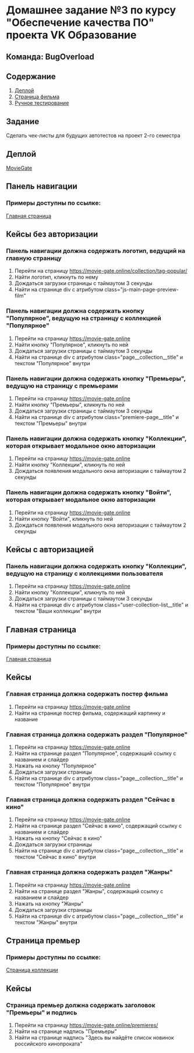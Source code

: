 # Домашнее задание №3 по курсу "Обеспечение качества ПО" проекта VK Образование
## Команда: **BugOverload**

## Содержание

1. [Деплой](#деплой)
2. [Страница фильма](#задание)
3. [Ручное тестирование](#ручное-тестирование)

## Задание
Сделать чек-листы для будущих автотестов на проект 2-го семестра

## Деплой
[MovieGate](https://movie-gate.online/)

## Панель навигации
### Примеры доступны по ссылке:
[Главная страница](https://movie-gate.online)

## Кейсы без авторизации

### Панель навигации должна содержать логотип, ведущий на главную страницу
1. Перейти на страницу https://movie-gate.online/collection/tag-popular/
2. Найти логотип, кликнуть по нему
3. Дождаться загрузки страницы с таймаутом 3 секунды
4. Найти на странице div с атрибутом class="js-main-page-preview-film"

### Панель навигации должна содержать кнопку "Популярное", ведущую на страницу с коллекцией "Популярное"
1. Перейти на страницу https://movie-gate.online
2. Найти кнопку "Популярное", кликнуть по ней
3. Дождаться загрузки страницы с таймаутом 3 секунды
4. Найти на странице div с атрибутом class="page__collection__title" и текстом "Популярное" внутри

### Панель навигации должна содержать кнопку "Премьеры", ведущую на страницу с премьерами
1. Перейти на страницу https://movie-gate.online
2. Найти кнопку "Премьеры", кликнуть по ней
3. Дождаться загрузки страницы с таймаутом 3 секунды
4. Найти на странице div с атрибутом class="premiere-page__title" и текстом "Премьеры" внутри

### Панель навигации должна содержать кнопку "Коллекции", которая открывает модальное окно авторизации
1. Перейти на страницу https://movie-gate.online
2. Найти кнопку "Коллекции", кликнуть по ней
3. Дождаться появления модального окна авторизации с таймаутом 2 секунды

### Панель навигации должна содержать кнопку "Войти", которая открывает модальное окно авторизации
1. Перейти на страницу https://movie-gate.online
2. Найти кнопку "Войти", кликнуть по ней
3. Дождаться появления модального окна авторизации с таймаутом 2 секунды

## Кейсы с авторизацией
### Панель навигации должна содержать кнопку "Коллекции", ведущую на страницу с коллекциями пользователя
1. Перейти на страницу https://movie-gate.online
2. Найти кнопку "Коллекции", кликнуть по ней
3. Дождаться загрузки страницы с таймаутом 3 секунды
4. Найти на странице div с атрибутом class="user-collection-list__title" и текстом "Ваши коллекции" внутри


## Главная страница
### Примеры доступны по ссылке:
[Главная страница](https://movie-gate.online)

## Кейсы

### Главная страница должна содержать постер фильма
1. Перейти на страницу https://movie-gate.online
2. Найти на странице постер фильма, содержащий картинку и название

### Главная страница должна содержать раздел "Популярное"
1. Перейти на страницу https://movie-gate.online
2. Найти на странице раздел "Популярное", содержащий ссылку с названием и слайдер
3. Нажать на кнопку "Популярное"
4. Дождаться загрузки страницы
5. Найти на странице div с атрибутом class="page__collection__title" и текстом "Популярное" внутри

### Главная страница должна содержать раздел "Сейчас в кино"
1. Перейти на страницу https://movie-gate.online
2. Найти на странице раздел "Сейчас в кино", содержащий ссылку с названием и слайдер
3. Нажать на кнопку "Сейчас в кино"
4. Дождаться загрузки страницы
5. Найти на странице div с атрибутом class="page__collection__title" и текстом "Сейчас в кино" внутри

### Главная страница должна содержать раздел "Жанры"
1. Перейти на страницу https://movie-gate.online
2. Найти на странице раздел "Жанры", содержащий ссылку с названием и слайдер
3. Нажать на кнопку "Жанры"
4. Дождаться загрузки страницы
5. Найти на странице div с атрибутом class="page__collection__title" и текстом "Жанры" внутри


## Страница премьер
### Примеры доступны по ссылке:
[Страница коллекции](https://movie-gate.online/user/public/collection/2/)

## Кейсы

### Страница премьер должна содержать заголовок "Премьеры" и подпись
1. Перейти на страницу https://movie-gate.online/premieres/
2. Найти на странице надпись "Премьеры"
3. Найти на странице надпись "Здесь вы найдёте список новинок российского кинопроката"

